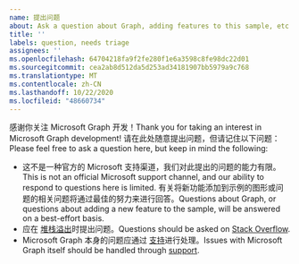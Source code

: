 ```yaml
---
name: 提出问题
about: Ask a question about Graph, adding features to this sample, etc.
title: ''
labels: question, needs triage
assignees: ''
ms.openlocfilehash: 64704218fa9f2fe280f1e6a3598c8fe98dc22d01
ms.sourcegitcommit: cea2ab8d512da5d253ad34181907bb5979a9c768
ms.translationtype: MT
ms.contentlocale: zh-CN
ms.lasthandoff: 10/22/2020
ms.locfileid: "48660734"
---
```

<span data-ttu-id="e40c2-102">感谢你关注 Microsoft Graph 开发！</span><span class="sxs-lookup"><span data-stu-id="e40c2-102">Thank you for taking an interest in Microsoft Graph development!</span></span> <span data-ttu-id="e40c2-103">请在此处随意提出问题，但请记住以下问题：</span><span class="sxs-lookup"><span data-stu-id="e40c2-103">Please feel free to ask a question here, but keep in mind the following:</span></span>

- <span data-ttu-id="e40c2-104">这不是一种官方的 Microsoft 支持渠道，我们对此提出的问题的能力有限。</span><span class="sxs-lookup"><span data-stu-id="e40c2-104">This is not an official Microsoft support channel, and our ability to respond to questions here is limited.</span></span> <span data-ttu-id="e40c2-105">有关将新功能添加到示例的图形或问题的相关问题将通过最佳的努力来进行回答。</span><span class="sxs-lookup"><span data-stu-id="e40c2-105">Questions about Graph, or questions about adding a new feature to the sample, will be answered on a best-effort basis.</span></span>
- <span data-ttu-id="e40c2-106">应在 [堆栈溢出](https://stackoverflow.com/questions/tagged/microsoft-graph)时提出问题。</span><span class="sxs-lookup"><span data-stu-id="e40c2-106">Questions should be asked on [Stack Overflow](https://stackoverflow.com/questions/tagged/microsoft-graph).</span></span>
- <span data-ttu-id="e40c2-107">Microsoft Graph 本身的问题应通过 [支持](https://developer.microsoft.com/graph/support)进行处理。</span><span class="sxs-lookup"><span data-stu-id="e40c2-107">Issues with Microsoft Graph itself should be handled through [support](https://developer.microsoft.com/graph/support).</span></span>
